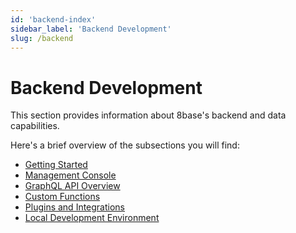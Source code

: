 ```yaml
---
id: 'backend-index'
sidebar_label: 'Backend Development'
slug: /backend
---
```


# Backend Development

This section provides information about 8base's backend and data capabilities. 

Here's a brief overview of the subsections you will find: 

- [Getting Started](getting-started-readme.md)
- [Management Console](8base-console-readme.md)
- [GraphQL API Overview](8base-console-graphql-api-readme.md)
- [Custom Functions](8base-console-custom-functions-readme.md)
- [Plugins and Integrations](8base-console-plugins-integrations-readme.md)
- [Local Development Environment](development-tools-dev-readme.md)
